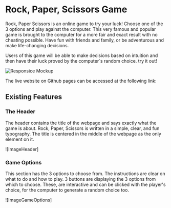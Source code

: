 # Rock, Paper, Scissors Game

Rock, Paper Scissors is an online game to try your luck! Choose one of the 3 options and play against the computer. This very famous and popular game is brought to the computer for a more fair and exact result with no cheating possible. Have fun with friends and family, or be adventurous and make life-changing decisions.

Users of this game will be able to make decisions based on intuition and then have their luck proved by the computer`s random choice. try it out!

![Responsice Mockup](/assets/images/newresponsivemuckup.jpg)

The live website on Github pages can be accessed at the following link:

## Existing Features

### The Header

The header contains the title of the webpage and says exactly what the game is about. Rock, Paper, Scissors is written in a simple, clear, and fun typography. The title is centered in the middle of the webpage as the only element on it.

![ImageHeader]

### Game Options

This section has the 3 options to choose from. The instructions are clear on what to do and how to play. 3 buttons are displaying the 3 options from which to choose. These, are interactive and can be clicked with the player's choice, for the computer to generate a random choice too.

![ImageGameOptions]